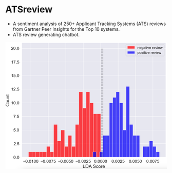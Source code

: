 # ATSreview

- A sentiment analysis of 250+ Applicant Tracking Systems (ATS) reviews from Gartner Peer Insights for the Top 10 systems.
- ATS review generating chatbot.

![plot](ldachart.png)
